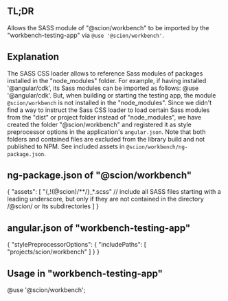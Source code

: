## TL;DR
Allows the SASS module of "@scion/workbench" to be imported by the "workbench-testing-app" via `@use '@scion/workbench'`.

## Explanation
The SASS CSS loader allows to reference Sass modules of packages installed in the "node_modules" folder. For example, if having installed '@angular/cdk', its Sass modules can be imported as follows: @use '@angular/cdk'. But, when building or starting the testing app, the module `@scion/workbench` is not installed in the "node_modules". Since we didn't find a way to instruct the Sass CSS loader to load certain Sass modules from the "dist" or project folder instead of "node_modules", we have created the folder "@scion/workbench" and registered it as style preprocessor options in the application's `angular.json`. Note that both folders and contained files are excluded from the library build and not published to NPM. See included assets in `@scion/workbench/ng-package.json`.

## ng-package.json of "@scion/workbench"
{
  "assets": [
    "{,!(@scion)/**/}_*.scss" // include all SASS files starting with a leading underscore, but only if they are not contained in the directory /@scion/ or its subdirectories
  ]
}

## angular.json of "workbench-testing-app"
{
  "stylePreprocessorOptions": {
    "includePaths": [
      "projects/scion/workbench"
    ]
  }
}

## Usage in "workbench-testing-app"
@use '@scion/workbench';
